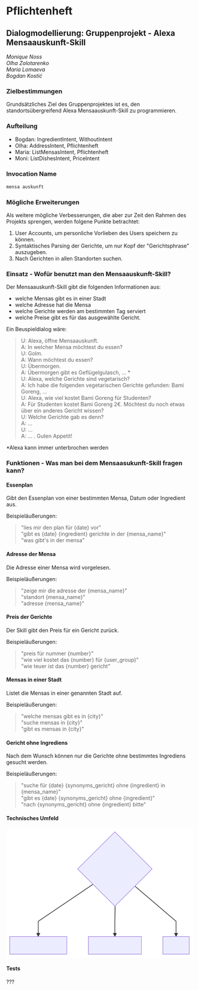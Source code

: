 # Pflichtenheft
## Dialogmodellierung: Gruppenprojekt - Alexa Mensaauskunft-Skill
*Monique Noss*  
*Olha Zolotarenko*  
*Maria Lomaeva*  
*Bogdan Kostić*  

### Zielbestimmungen
Grundsätzliches Ziel des Gruppenprojektes ist es, den standortsübergreifend Alexa Mensaauskunft-Skill zu programmieren.

### Aufteilung

* Bogdan: IngredientIntent, WithoutIntent
* Olha: AddressIntent, Pflichtenheft
* Maria: ListMensasIntent, Pflichtenheft
* Moni: ListDishesIntent, PriceIntent

### Invocation Name

```sh
mensa auskunft
```

### Mögliche Erweiterungen
Als weitere mögliche Verbesserungen, die aber zur Zeit den Rahmen des Projekts sprengen, werden folgene Punkte betrachtet:

1. User Accounts, um personliche Vorlieben des Users speichern zu können. 
2. Syntaktisches Parsing der Gerichte, um nur Kopf der "Gerichtsphrase" auszugeben. 
3. Nach Gerichten in allen Standorten suchen. 

### Einsatz - Wofür benutzt man den Mensaauskunft-Skill?
Der Mensaauskunft-Skill gibt die folgenden Informationen aus: 

* welche Mensas gibt es in einer Stadt
* welche Adresse hat die Mensa
* welche Gerichte werden am bestimmten Tag serviert
* welche Preise gibt es für das ausgewählte Gericht. 

Ein Beuspieldialog wäre:

> U: Alexa, öffne Mensaauskunft.  
> A: In welcher Mensa möchtest du essen?  
U: Golm.  
A: Wann möchtest du essen?  
U: Übermorgen.   
A: Übermorgen gibt es Geflügelgulasch, … \*  
U: Alexa, welche Gerichte sind vegetarisch?  
A: Ich habe die folgenden vegetarischen Gerichte gefunden: Bami Goreng, …  
U: Alexa, wie viel kostet Bami Goreng für Studenten?  
A: Für Studenten kostet Bami Goreng 2€. Möchtest du noch etwas über ein anderes Gericht wissen?  
U: Welche Gerichte gab es denn?  
A: …  
U: …  
> A: … . Guten Appetit! 

\*Alexa kann immer unterbrochen werden

### Funktionen - Was man bei dem Mensaasukunft-Skill fragen kann?
#### Essenplan
Gibt den Essenplan von einer bestimmten Mensa, Datum oder Ingredient aus. 

Beispieläußerungen:

>"lies mir den plan für {date} vor"  
"gibt es {date} {ingredient} gerichte in der {mensa_name}"  
>"was gibt's in der mensa"  

#### Adresse der Mensa
Die Adresse einer Mensa wird vorgelesen. 

Beispieläußerungen:

>"zeige mir die adresse der {mensa_name}"  
"standort {mensa_name}"  
>"adresse {mensa_name}"  

#### Preis der Gerichte
Der Skill gibt den Preis für ein Gericht zurück.

Beispieläußerungen:

>"preis für nummer {number}"  
"wie viel kostet das {number} für {user_group}"  
>"wie teuer ist das {number} gericht"  

#### Mensas in einer Stadt
Listet die Mensas in einer genannten Stadt auf.

Beispieläußerungen:

>"welche mensas gibt es in {city}"  
"suche mensas in {city}"  
>"gibt es mensas in {city}"  

#### Gericht ohne Ingrediens
Nach dem Wunsch können nur die Gerichte ohne bestimmtes Ingrediens gesucht werden. 

Beispieläußerungen:

>"suche für {date} {synonyms_gericht} ohne {ingredient} in {mensa_name}"  
"gibt es {date} {synonyms_gericht} ohne {ingredient}"  
>"nach {synonyms_gericht} ohne {ingredient} bitte"  

#### Technisches Umfeld

<img src="mermaid-diagram-20190715215538.svg" alt="drawing" width="500" align="middle"/>

#### Tests
???
